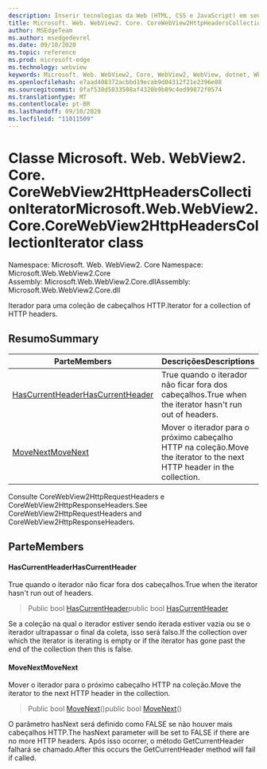 ```yaml
---
description: Inserir tecnologias da Web (HTML, CSS e JavaScript) em seus aplicativos nativos com o controle WebView2 do Microsoft Edge
title: Microsoft. Web. WebView2. Core. CoreWebView2HttpHeadersCollectionIterator
author: MSEdgeTeam
ms.author: msedgedevrel
ms.date: 09/10/2020
ms.topic: reference
ms.prod: microsoft-edge
ms.technology: webview
keywords: Microsoft. Web. WebView2, Core, WebView2, WebView, dotnet, WPF, WinForms, app, Edge, CoreWebView2, CoreWebView2Controller, controle do navegador, Edge HTML, Microsoft. Web. WebView2. Core. CoreWebView2HttpHeadersCollectionIterator
ms.openlocfilehash: e7aad408372acbbd19ecab9d04312f21e2396e88
ms.sourcegitcommit: 0faf538d5033508af4320b9b89c4ed99872f0574
ms.translationtype: MT
ms.contentlocale: pt-BR
ms.lasthandoff: 09/10/2020
ms.locfileid: "11011509"
---
```

# <span data-ttu-id="89115-104">Classe Microsoft. Web. WebView2. Core. CoreWebView2HttpHeadersCollectionIterator</span><span class="sxs-lookup"><span data-stu-id="89115-104">Microsoft.Web.WebView2.Core.CoreWebView2HttpHeadersCollectionIterator class</span></span> 

<span data-ttu-id="89115-105">Namespace: Microsoft. Web. WebView2. Core </span><span class="sxs-lookup"><span data-stu-id="89115-105">Namespace: Microsoft.Web.WebView2.Core</span></span>\
<span data-ttu-id="89115-106">Assembly: Microsoft.Web.WebView2.Core.dll</span><span class="sxs-lookup"><span data-stu-id="89115-106">Assembly: Microsoft.Web.WebView2.Core.dll</span></span>

<span data-ttu-id="89115-107">Iterador para uma coleção de cabeçalhos HTTP.</span><span class="sxs-lookup"><span data-stu-id="89115-107">Iterator for a collection of HTTP headers.</span></span>

## <span data-ttu-id="89115-108">Resumo</span><span class="sxs-lookup"><span data-stu-id="89115-108">Summary</span></span>

 <span data-ttu-id="89115-109">Parte</span><span class="sxs-lookup"><span data-stu-id="89115-109">Members</span></span>                        | <span data-ttu-id="89115-110">Descrições</span><span class="sxs-lookup"><span data-stu-id="89115-110">Descriptions</span></span>
--------------------------------|---------------------------------------------
[<span data-ttu-id="89115-111">HasCurrentHeader</span><span class="sxs-lookup"><span data-stu-id="89115-111">HasCurrentHeader</span></span>](#hascurrentheader) | <span data-ttu-id="89115-112">True quando o iterador não ficar fora dos cabeçalhos.</span><span class="sxs-lookup"><span data-stu-id="89115-112">True when the iterator hasn't run out of headers.</span></span>
[<span data-ttu-id="89115-113">MoveNext</span><span class="sxs-lookup"><span data-stu-id="89115-113">MoveNext</span></span>](#movenext) | <span data-ttu-id="89115-114">Mover o iterador para o próximo cabeçalho HTTP na coleção.</span><span class="sxs-lookup"><span data-stu-id="89115-114">Move the iterator to the next HTTP header in the collection.</span></span>

<span data-ttu-id="89115-115">Consulte CoreWebView2HttpRequestHeaders e CoreWebView2HttpResponseHeaders.</span><span class="sxs-lookup"><span data-stu-id="89115-115">See CoreWebView2HttpRequestHeaders and CoreWebView2HttpResponseHeaders.</span></span>

## <span data-ttu-id="89115-116">Parte</span><span class="sxs-lookup"><span data-stu-id="89115-116">Members</span></span>

#### <span data-ttu-id="89115-117">HasCurrentHeader</span><span class="sxs-lookup"><span data-stu-id="89115-117">HasCurrentHeader</span></span> 

<span data-ttu-id="89115-118">True quando o iterador não ficar fora dos cabeçalhos.</span><span class="sxs-lookup"><span data-stu-id="89115-118">True when the iterator hasn't run out of headers.</span></span>

> <span data-ttu-id="89115-119">Public bool [HasCurrentHeader](#hascurrentheader)</span><span class="sxs-lookup"><span data-stu-id="89115-119">public bool [HasCurrentHeader](#hascurrentheader)</span></span>

<span data-ttu-id="89115-120">Se a coleção na qual o iterador estiver sendo iterada estiver vazia ou se o iterador ultrapassar o final da coleta, isso será falso.</span><span class="sxs-lookup"><span data-stu-id="89115-120">If the collection over which the iterator is iterating is empty or if the iterator has gone past the end of the collection then this is false.</span></span>

#### <span data-ttu-id="89115-121">MoveNext</span><span class="sxs-lookup"><span data-stu-id="89115-121">MoveNext</span></span> 

<span data-ttu-id="89115-122">Mover o iterador para o próximo cabeçalho HTTP na coleção.</span><span class="sxs-lookup"><span data-stu-id="89115-122">Move the iterator to the next HTTP header in the collection.</span></span>

> <span data-ttu-id="89115-123">Public bool [MoveNext](#movenext)()</span><span class="sxs-lookup"><span data-stu-id="89115-123">public bool [MoveNext](#movenext)()</span></span>

<span data-ttu-id="89115-124">O parâmetro hasNext será definido como FALSE se não houver mais cabeçalhos HTTP.</span><span class="sxs-lookup"><span data-stu-id="89115-124">The hasNext parameter will be set to FALSE if there are no more HTTP headers.</span></span> <span data-ttu-id="89115-125">Após isso ocorrer, o método GetCurrentHeader falhará se chamado.</span><span class="sxs-lookup"><span data-stu-id="89115-125">After this occurs the GetCurrentHeader method will fail if called.</span></span>

